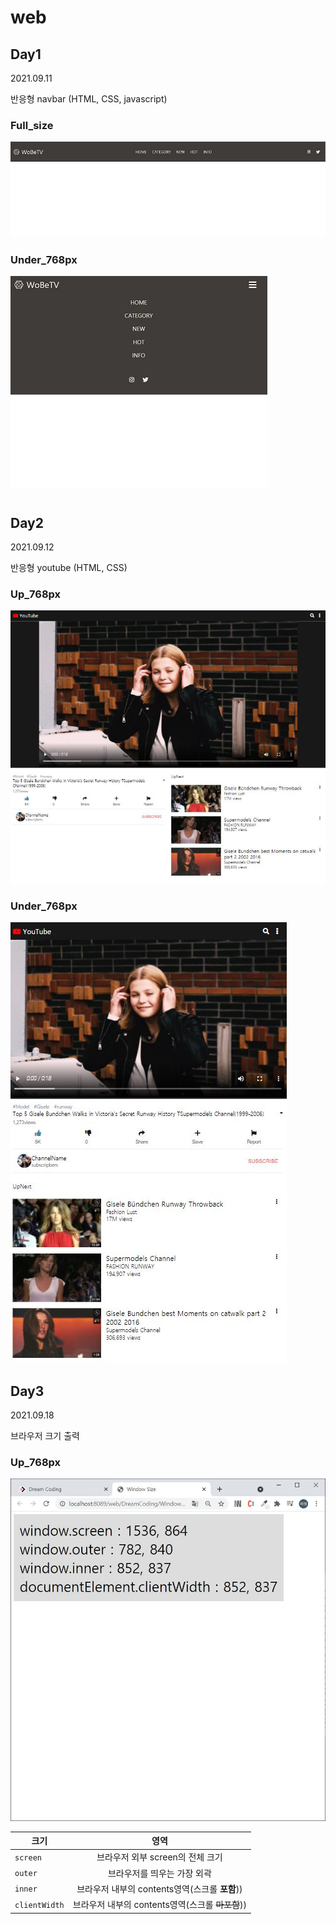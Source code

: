 # web

## Day1

2021.09.11

반응형 navbar (HTML, CSS, javascript)

### Full_size

![Full_size](navbar/capture/full_size.JPG)

### Under_768px

![Under_768px](navbar/capture/under_768px.JPG)

#

## Day2

2021.09.12

반응형 youtube (HTML, CSS)

### Up_768px

![Full_size](youtube/capture/Up_768px.JPG)

### Under_768px

![Under_768px](youtube/capture/Under_768px.JPG)

## Day3

2021.09.18

브라우저 크기 출력

### Up_768px

![Full_size](DreamCoding/capture/Window_size.JPG)

| 크기          |                       영역                       |
| ------------- | :----------------------------------------------: |
| `screen`      |         브라우저 외부 screen의 전체 크기         |
| `outer`       |           브라우저를 띄우는 가장 외곽            |
| `inner`       |  브라우저 내부의 contents영역(스크롤 **포함**))  |
| `clientWidth` | 브라우저 내부의 contents영역(스크롤 ~~마포함~~)) |

